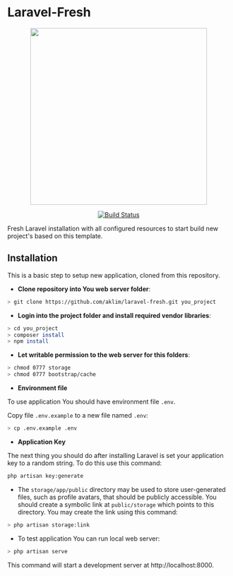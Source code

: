 # Laravel-Fresh

<p align="center">
<img src="https://res.cloudinary.com/dtfbvvkyp/image/upload/v1566331377/laravel-logolockup-cmyk-red.svg" width="400">
</p>

<p align="center">
<a href="https://travis-ci.org/aklim/laravel-fresh"><img src="https://travis-ci.org/aklim/laravel-fresh.svg?branch=master" alt="Build Status"></a>
</p>

Fresh Laravel installation with all configured resources to start build new project's based on this template.

## Installation

This is a basic step to setup new application, cloned from this repository.

- **Clone repository into You web server folder**:
```sh
> git clone https://github.com/aklim/laravel-fresh.git you_project
```

- **Login into the project folder and install required vendor libraries**:
```sh
> cd you_project
> composer install
> npm install
```

- **Let writable permission to the web server for this folders**:
```sh
> chmod 0777 storage
> chmod 0777 bootstrap/cache
```

- **Environment file**

To use application You should have environment file `.env`.

Copy file `.env.example` to a new file named `.env`:
```sh
> cp .env.example .env
```

- **Application Key**

The next thing you should do after installing Laravel is set your application key to a random string. To do this use
this command:
```sh
php artisan key:generate
```

- The `storage/app/public` directory may be used to store user-generated files, such as profile avatars, that should 
be publicly accessible. You should create a symbolic link at `public/storage` which points to this directory. 
You may create the link using this command:
```sh
> php artisan storage:link
```

- To test application You can run local web server:
```sh
> php artisan serve
```
This command will start a development server at http://localhost:8000.
